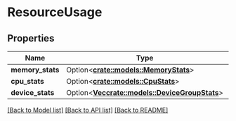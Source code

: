 # ResourceUsage

## Properties

Name | Type | Description | Notes
------------ | ------------- | ------------- | -------------
**memory_stats** | Option<[**crate::models::MemoryStats**](MemoryStats.md)> |  | [optional]
**cpu_stats** | Option<[**crate::models::CpuStats**](CpuStats.md)> |  | [optional]
**device_stats** | Option<[**Vec<crate::models::DeviceGroupStats>**](DeviceGroupStats.md)> |  | [optional]

[[Back to Model list]](../README.md#documentation-for-models) [[Back to API list]](../README.md#documentation-for-api-endpoints) [[Back to README]](../README.md)


